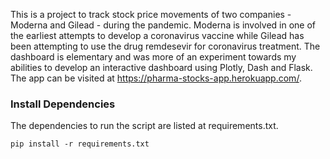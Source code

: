 This is a project to track stock price movements of two companies - Moderna and Gilead - during the pandemic. Moderna is involved in one of the earliest attempts to develop a coronavirus vaccine while Gilead has been attempting to use the drug remdesevir for coronavirus treatment. The dashboard is elementary and was more of an experiment towards my abilities to develop an interactive dashboard using Plotly, Dash and Flask. The app can be visited at https://pharma-stocks-app.herokuapp.com/.

### Install Dependencies


The dependencies to run the script are listed at requirements.txt.

`pip install -r requirements.txt`
